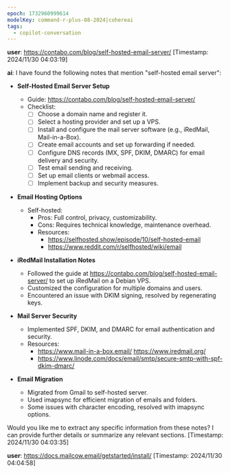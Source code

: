 ```yaml
---
epoch: 1732960999614
modelKey: command-r-plus-08-2024|cohereai
tags:
  - copilot-conversation
---
```


**user**: https://contabo.com/blog/self-hosted-email-server/
[Timestamp: 2024/11/30 04:03:19]

**ai**: I have found the following notes that mention "self-hosted email server":

- **Self-Hosted Email Server Setup**
  - Guide: https://contabo.com/blog/self-hosted-email-server/
  - Checklist:
    - [ ] Choose a domain name and register it.
    - [ ] Select a hosting provider and set up a VPS.
    - [ ] Install and configure the mail server software (e.g., iRedMail, Mail-in-a-Box).
    - [ ] Create email accounts and set up forwarding if needed.
    - [ ] Configure DNS records (MX, SPF, DKIM, DMARC) for email delivery and security.
    - [ ] Test email sending and receiving.
    - [ ] Set up email clients or webmail access.
    - [ ] Implement backup and security measures.

- **Email Hosting Options**
  - Self-hosted:
    - Pros: Full control, privacy, customizability.
    - Cons: Requires technical knowledge, maintenance overhead.
    - Resources:
      - https://selfhosted.show/episode/10/self-hosted-email
      - https://www.reddit.com/r/selfhosted/wiki/email

- **iRedMail Installation Notes**
  - Followed the guide at https://contabo.com/blog/self-hosted-email-server/ to set up iRedMail on a Debian VPS.
  - Customized the configuration for multiple domains and users.
  - Encountered an issue with DKIM signing, resolved by regenerating keys.

- **Mail Server Security**
  - Implemented SPF, DKIM, and DMARC for email authentication and security.
  - Resources:
    - https://www.mail-in-a-box.email/ https://www.iredmail.org/
    - https://www.linode.com/docs/email/smtp/secure-smtp-with-spf-dkim-dmarc/

- **Email Migration**
  - Migrated from Gmail to self-hosted server.
  - Used imapsync for efficient migration of emails and folders.
  - Some issues with character encoding, resolved with imapsync options.

Would you like me to extract any specific information from these notes? I can provide further details or summarize any relevant sections.
[Timestamp: 2024/11/30 04:03:35]

**user**: https://docs.mailcow.email/getstarted/install/
[Timestamp: 2024/11/30 04:04:58]